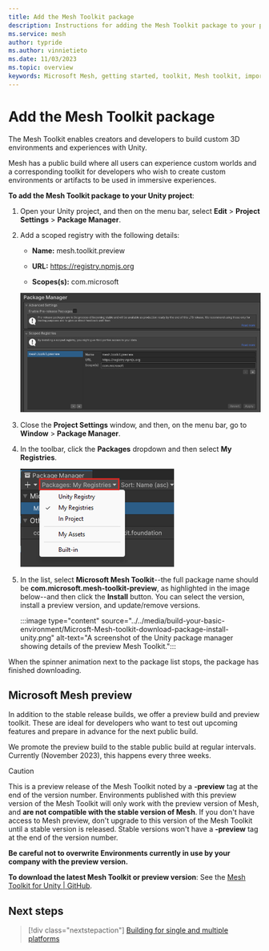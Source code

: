 ```yaml
---
title: Add the Mesh Toolkit package
description: Instructions for adding the Mesh Toolkit package to your project.
ms.service: mesh
author: typride
ms.author: vinnietieto
ms.date: 11/03/2023
ms.topic: overview
keywords: Microsoft Mesh, getting started, toolkit, Mesh toolkit, import, registry, scoped registry, packages
---
```


# Add the Mesh Toolkit package

The Mesh Toolkit enables creators and developers to build custom 3D environments and experiences with Unity.

Mesh has a public build where all users can experience custom worlds and a corresponding toolkit for developers who wish to create custom environments or artifacts to be used in immersive experiences.

**To add the Mesh Toolkit package to your Unity project**:

1. Open your Unity project, and then on the menu bar, select **Edit** > **Project Settings** > **Package Manager**.

1. Add a scoped registry with the following details:

   - **Name:** mesh.toolkit.preview

   - **URL:** https://registry.npmjs.org

   - **Scopes(s):** com.microsoft

   ![A screenshot of the Project Settings window with the Package Manager Scope Registry Configuration displayed.](../../media/build-your-basic-environment/configure-scoped-registry.png)

1. Close the **Project Settings** window, and then, on the menu bar, go to **Window** > **Package Manager**.

1. In the toolbar, click the **Packages** dropdown and then select **My Registries**.

   ![A screenshot of the Package Manager with the Packages drop down highlighted.](../../media/build-your-basic-environment/001-packages-drop-down.png)

1. In the list, select **Microsoft Mesh Toolkit**--the full package name should be **com.microsoft.mesh-toolkit-preview**, as highlighted in the image below--and then click the **Install** button. You can select the version, install a preview version, and update/remove versions.

    :::image type="content" source="../../media/build-your-basic-environment/Microsft-Mesh-toolkit-download-package-install-unity.png" alt-text="A screenshot of the Unity package manager showing details of the preview Mesh Toolkit.":::

When the spinner animation next to the package list stops, the package has finished downloading. 

## Microsoft Mesh preview

In addition to the stable release builds, we offer a preview build and preview toolkit. These are ideal for developers who want to test out upcoming features and prepare in advance for the next public build.

We promote the preview build to the stable public build at regular intervals. Currently (November 2023), this happens every three weeks.

> [!Caution]
> This is a preview release of the Mesh Toolkit noted by a **-preview** tag at the end of the version number.  Environments published with this preview version of the Mesh Toolkit will only work with the preview version of Mesh, and **are not compatible with the stable version of Mesh**. If you don't have access to Mesh preview, don't upgrade to this version of the Mesh Toolkit until a stable version is released. Stable versions won't have a **-preview** tag at the end of the version number.  
>
> **Be careful not to overwrite Environments currently in use by your company with the preview version.**

**To download the latest Mesh Toolkit or preview version**:
See the [Mesh Toolkit for Unity | GitHub](https://github.com/microsoft/Mesh-Toolkit-Unity/releases).

## Next steps

> [!div class="nextstepaction"]
> [Building for single and multiple platforms](build-for-single-and-multiple-platforms.md)
